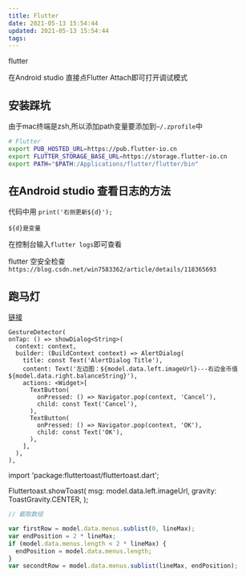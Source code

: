 ```yaml
---
title: Flutter
date: 2021-05-13 15:54:44
updated: 2021-05-13 15:54:44
tags:
---
```


flutter

在Android studio 直接点Flutter Attach即可打开调试模式

## 安装踩坑

由于mac终端是zsh,所以添加path变量要添加到`~/.zprofile`中

```bash
# Flutter
export PUB_HOSTED_URL=https://pub.flutter-io.cn
export FLUTTER_STORAGE_BASE_URL=https://storage.flutter-io.cn
export PATH="$PATH:/Applications/flutter/flutter/bin"
```

## 在Android studio 查看日志的方法

代码中用 `print('右侧更新${d}');`

`${d}是变量`

在控制台输入`flutter logs`即可查看

flutter 空安全检查
`https://blog.csdn.net/win7583362/article/details/118365693`

## 跑马灯

[链接](<https://github.com/akindone/flutterMarquee>)

```flutter
GestureDetector(
onTap: () => showDialog<String>(
  context: context,
  builder: (BuildContext context) => AlertDialog(
    title: const Text('AlertDialog Title'),
    content: Text('左边图：${model.data.left.imageUrl}---右边金币值${model.data.right.balanceString}'),
    actions: <Widget>[
      TextButton(
        onPressed: () => Navigator.pop(context, 'Cancel'),
        child: const Text('Cancel'),
      ),
      TextButton(
        onPressed: () => Navigator.pop(context, 'OK'),
        child: const Text('OK'),
      ),
    ],
  ),
),

```

import 'package:fluttertoast/fluttertoast.dart';

Fluttertoast.showToast(
          msg: model.data.left.imageUrl,
          gravity: ToastGravity.CENTER,
        );

```js
// 截取数组

var firstRow = model.data.menus.sublist(0, lineMax);
var endPosition = 2 * lineMax;
if (model.data.menus.length < 2 * lineMax) {
  endPosition = model.data.menus.length;
}
var secondtRow = model.data.menus.sublist(lineMax, endPosition);

```
